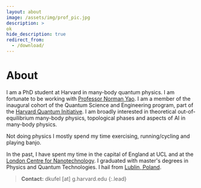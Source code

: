 ```yaml
---
layout: about
image: /assets/img/prof_pic.jpg
description: >
ok
hide_description: true
redirect_from:
  - /download/
---
```


# About

<!--author-->

<!-- ![Screenshot](assets/img/prof_pic.jpg){: width="250" height="80"} -->


I am a PhD student at Harvard in many-body quantum physics. I am fortunate to be working with [Professor Norman Yao](https://www.physics.harvard.edu/people/norman-y-yao). I am a member of the inaugural cohort of the Quantum Science and Engineering program, part of the [Harvard Quantum Initiative](https://quantum.harvard.edu/). I am broadly interested in theoretical out-of-equilibrium many-body physics, topological phases and aspects of AI in many-body physics.

Not doing physics I mostly spend my time exercising, running/cycling and playing banjo.

In the past, I have spent my time in the capital of England at UCL and at the [London Centre for Nanotechnology](https://www.london-nano.com/). I graduated with master's degrees in Physics and Quantum Technologies. I hail from [Lublin, Poland](https://en.wikipedia.org/wiki/Lublin).

> **Contact:** dkufel [at] g.harvard.edu
{:.lead}
